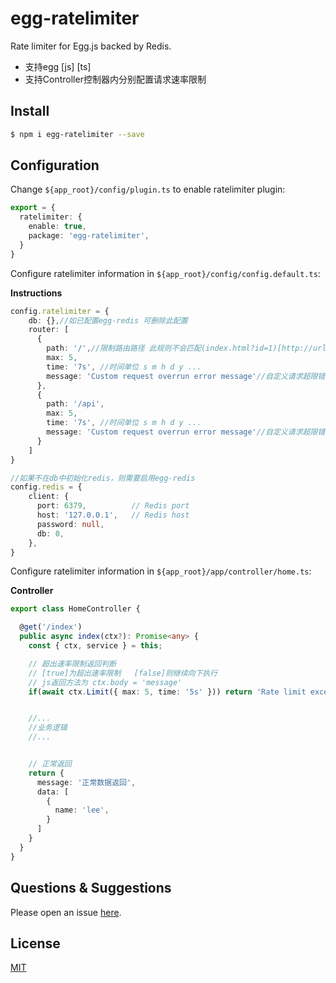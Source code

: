 # egg-ratelimiter

Rate limiter for Egg.js backed by Redis.

- 支持egg [js] [ts]
- 支持Controller控制器内分别配置请求速率限制

## Install

```bash
$ npm i egg-ratelimiter --save
```

## Configuration

Change `${app_root}/config/plugin.ts` to enable ratelimiter plugin:

```typescript
export = {
  ratelimiter: {
    enable: true,
    package: 'egg-ratelimiter',
  }
}
```

Configure ratelimiter information in `${app_root}/config/config.default.ts`:

**Instructions**

```typescript
config.ratelimiter = {
    db: {},//如已配置egg-redis 可删除此配置
    router: [
      {
        path: '/',//限制路由路径 此规则不会匹配(index.html?id=1)[http://url/index.html?id=1]
        max: 5,
        time: '7s', //时间单位 s m h d y ...
        message: 'Custom request overrun error message'//自定义请求超限错误信息
      },
      {
        path: '/api',
        max: 5,
        time: '7s', //时间单位 s m h d y ...
        message: 'Custom request overrun error message'//自定义请求超限错误信息
      }
    ]
}

//如果不在db中初始化redis，则需要启用egg-redis
config.redis = {
    client: {
      port: 6379,          // Redis port
      host: '127.0.0.1',   // Redis host
      password: null,
      db: 0,
    },
}
```

Configure ratelimiter information in `${app_root}/app/controller/home.ts`:

**Controller**

```typescript
export class HomeController {

  @get('/index')
  public async index(ctx?): Promise<any> {
    const { ctx, service } = this;

    // 超出速率限制返回判断
    // [true]为超出速率限制   [false]则继续向下执行
    // js返回方法为 ctx.body = 'message'
    if(await ctx.Limit({ max: 5, time: '5s' })) return 'Rate limit exceeded'


    //...
    //业务逻辑
    //...


    // 正常返回
    return {
      message: '正常数据返回',
      data: [
        {
          name: 'lee',
        }
      ]
    }
  }
}


```

## Questions & Suggestions

Please open an issue [here](https://github.com/eggjs/egg/issues).

## License

[MIT](LICENSE)

